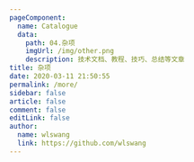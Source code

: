 ```yaml
---
pageComponent:
  name: Catalogue
  data:
    path: 04.杂项
    imgUrl: /img/other.png
    description: 技术文档、教程、技巧、总结等文章
title: 杂项
date: 2020-03-11 21:50:55
permalink: /more/
sidebar: false
article: false
comment: false
editLink: false
author:
  name: wlswang
  link: https://github.com/wlswang
---
```


